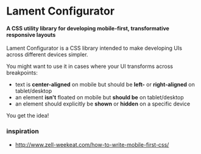 # Lament Configurator
#### A CSS utility library for developing mobile-first, transformative responsive layouts

Lament Configurator is a CSS library intended to make developing UIs across different devices simpler.

You might want to use it in cases where your UI transforms across breakpoints:

- text is **center-aligned** on mobile but should be **left-** or **right-aligned** on tablet/desktop
- an element **isn't** floated on mobile but **should be** on tablet/desktop
- an element should explicitly be **shown** or **hidden** on a specific device

You get the idea!

### inspiration

- http://www.zell-weekeat.com/how-to-write-mobile-first-css/
